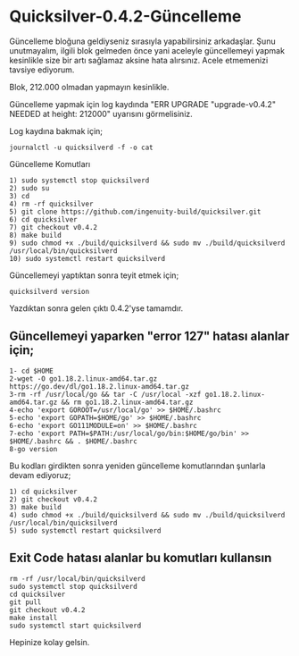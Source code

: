 # Quicksilver-0.4.2-Güncelleme

Güncelleme bloğuna geldiyseniz sırasıyla yapabilirsiniz arkadaşlar. Şunu unutmayalım, ilgili blok gelmeden önce yani aceleyle güncellemeyi yapmak kesinlikle size bir artı sağlamaz aksine hata alırsınız. Acele etmemenizi tavsiye ediyorum.

Blok, 212.000 olmadan yapmayın kesinlikle.

Güncelleme yapmak için log kaydında "ERR UPGRADE "upgrade-v0.4.2" NEEDED at height: 212000" uyarısını görmelisiniz.

Log kaydına bakmak için;
```
journalctl -u quicksilverd -f -o cat
```

Güncelleme Komutları

```
1) sudo systemctl stop quicksilverd
2) sudo su
3) cd
4) rm -rf quicksilver 
5) git clone https://github.com/ingenuity-build/quicksilver.git
6) cd quicksilver
7) git checkout v0.4.2
8) make build
9) sudo chmod +x ./build/quicksilverd && sudo mv ./build/quicksilverd /usr/local/bin/quicksilverd
10) sudo systemctl restart quicksilverd
```

Güncellemeyi yaptıktan sonra teyit etmek için;

```
quicksilverd version
```

Yazdıktan sonra gelen çıktı 0.4.2'yse tamamdır.

## Güncellemeyi yaparken "error 127" hatası alanlar için;
```
1- cd $HOME
2-wget -O go1.18.2.linux-amd64.tar.gz https://go.dev/dl/go1.18.2.linux-amd64.tar.gz
3-rm -rf /usr/local/go && tar -C /usr/local -xzf go1.18.2.linux-amd64.tar.gz && rm go1.18.2.linux-amd64.tar.gz
4-echo 'export GOROOT=/usr/local/go' >> $HOME/.bashrc
5-echo 'export GOPATH=$HOME/go' >> $HOME/.bashrc
6-echo 'export GO111MODULE=on' >> $HOME/.bashrc
7-echo 'export PATH=$PATH:/usr/local/go/bin:$HOME/go/bin' >> $HOME/.bashrc && . $HOME/.bashrc
8-go version
```

Bu kodları girdikten sonra yeniden güncelleme komutlarından şunlarla devam ediyoruz;

```
1) cd quicksilver
2) git checkout v0.4.2
3) make build
4) sudo chmod +x ./build/quicksilverd && sudo mv ./build/quicksilverd /usr/local/bin/quicksilverd
5) sudo systemctl restart quicksilverd
```
## Exit Code hatası alanlar bu komutları kullansın

```
rm -rf /usr/local/bin/quicksilverd
sudo systemctl stop quicksilverd
cd quicksilver
git pull
git checkout v0.4.2
make install
sudo systemctl start quicksilverd
```

Hepinize kolay gelsin.
